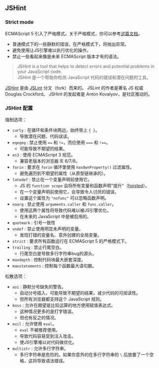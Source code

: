 
## JSHint

### Strict mode

ECMAScript 5 引入了严格模式。关于严格模式，你可以参考[这篇文档][strict]。

+ 普通模式下的一些静默的错误，在严格模式下，将抛出异常。
+ 避免使用让JS引擎难以执行优化的操作。
+ 禁止一些看起来像是未来 ECMAScript 版本才有的语法。

> JSHint is a tool that helps to detect errors and potential problems in your JavaScript code.  
> JSHint 是一个帮助你检测 JavaScript 代码的错误和潜在问题的工具。

[JSHint][] 是由 [JSLint][] 分叉（fork）而来的。
JSLint 的作者是著名 JS 权威 Douglas Crockford。
JSHint 的发起者是 Anton Kovalyov，是社区推动的。

### JSHint 配置

强制选项：

+ `curly` : 在循环和条件块两边，始终带上 `{ }`。
	+ 导致潜在问题、代码误读。
+ `eqeqeq` : 禁止使用 `==` 和 `!=`，而应使用 `===` 和 `!==`。
	+ 可能导致不期望的结果。
+ `es3` : 使用 ECMAScript 3 规范。
	+ 兼容老版本的浏览器 IE 6/7/8。
+ `forin` : 要求在 `forin` 循环里使用 `hasOwnProperty()` 过滤属性。
	+ 避免遍历到不期望的属性（从原型链继承的）。
+ `latedef` : 禁止在一个变量声明前使用它。
	+ JS 的 `function scope` 会将所有变量和函数声明"提升"（[hoisted][]）。
	+ 在一个变量声明前使用它，会导致令人讨厌的错误。
	+ 设置这个属性为 `"nofunc"` 可以忽略函数声明。
+ `noarg` : 禁止使用 `arguments.caller` 和 `func.caller`。
	+ 使用这两个属性将导致代码难以被JS引擎优化。
	+ 在未来的 JavaScript 中是被启用的。
+ `quotmark` : 引号一致性
+ `undef` : 禁止使用明显未声明的变量。
	+ 发现打错的变量名、意外创建的全局变量。
+ `strict` : 要求所有函数运行在 ECMAScript 5 的严格模式下。
+ `trailing` : 禁止行尾空白。
	+ 行尾空白是导致多行字符串bug的源头。
+ `maxdepth` : 控制代码块最大嵌套深度。
+ `maxstatements` : 控制每个函数最大语句数。

松散选项：

+ `asi` : 静默分号缺失的警告。
	+ 自动分号插入，可能导致不期望的结果，减少代码的可阅读性。
	+ 但所有浏览器都支持这个 JavaScript 规则。
+ `boss` : 允许在期望是比较运算的地方使用赋值表达式。
	+ 这种情况更多的是打字错误。
	+ 但也有反之的情况。
+ `evil` : 允许使用 `eval`。
	+ `eval` 不被推荐使用。
	+ 导致代码容易受到注入攻击。
	+ 使JS引擎难以对代码做优化。
+ `multistr` : 允许多行字符串。
	+ 多行字符串是危险的。如果你意外的在多行字符串的 `\` 后放置了一个空格，这将导致语法错误。

[jshint]: http://jshint.com
[jslint]: http://jslint.com
[hoisted]: http://www.adequatelygood.com/JavaScript-Scoping-and-Hoisting.html
[strict]: https://developer.mozilla.org/en-US/docs/Web/JavaScript/Reference/Functions_and_function_scope/Strict_mode
